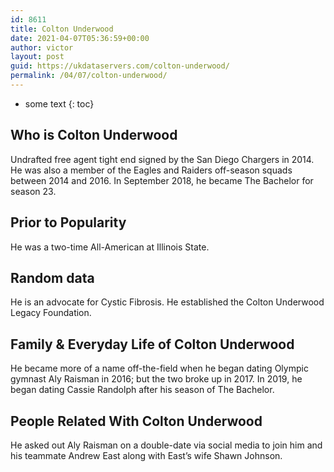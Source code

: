 ```yaml
---
id: 8611
title: Colton Underwood
date: 2021-04-07T05:36:59+00:00
author: victor
layout: post
guid: https://ukdataservers.com/colton-underwood/
permalink: /04/07/colton-underwood/
---
```


* some text
{: toc}


## Who is Colton Underwood



Undrafted free agent tight end signed by the San Diego Chargers in 2014. He was also a member of the Eagles and Raiders off-season squads between 2014 and 2016. In September 2018, he became The Bachelor for season 23. 

                
                
                
## Prior to Popularity



He was a two-time All-American at Illinois State.

                
                
                
## Random data



He is an advocate for Cystic Fibrosis. He established the Colton Underwood Legacy Foundation.

                
                
                
## Family & Everyday Life of Colton Underwood



He became more of a name off-the-field when he began dating Olympic gymnast Aly Raisman in 2016; but the two broke up in 2017. In 2019, he began dating Cassie Randolph after his season of The Bachelor.

                
                
                
## People Related With Colton Underwood



He asked out Aly Raisman on a double-date via social media to join him and his teammate Andrew East along with East&#8217;s wife Shawn Johnson. 

                
              
            
          
          
          